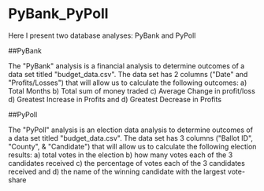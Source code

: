 # PyBank_PyPoll

Here I present two database analyses: PyBank and PyPoll

##PyBank

The "PyBank" analysis is a financial analysis to determine outcomes of a data set titled "budget_data.csv".
The data set has 2 columns ("Date" and "Profits/Losses") that will allow us to calculate the following outcomes:
a) Total Months
b) Total sum of money traded
c) Average Change in profit/loss
d) Greatest Increase in Profits
and d) Greatest Decrease in Profits

##PyPoll

The "PyPoll" analysis is an election data analysis to determine outcomes of a data set titled "budget_data.csv".
The data set has 3 columns ("Ballot ID", "County", & "Candidate") that will allow us to calculate the following election results:
a) total votes in the election
b) how many votes each of the 3 candidates received
c) the percentage of votes each of the 3 candidates received
and d) the name of the winning candidate with the largest vote-share

